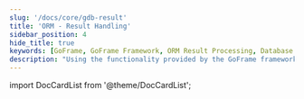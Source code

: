 ```yaml
---
slug: '/docs/core/gdb-result'
title: 'ORM - Result Handling'
sidebar_position: 4
hide_title: true
keywords: [GoFrame, GoFrame Framework, ORM Result Processing, Database Handling, gdb, Data Retrieval, Result Conversion, SQL Query, Data Manipulation, Web Development]
description: "Using the functionality provided by the GoFrame framework for ORM result processing, this document details the process of retrieving and converting database results, helping developers perform data manipulation and management more efficiently, thereby enhancing the development efficiency of web applications."
---
```


import DocCardList from '@theme/DocCardList';

<DocCardList />